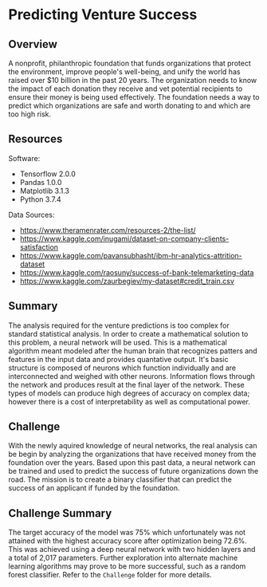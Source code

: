 # Predicting Venture Success

## Overview
A nonprofit, philanthropic foundation that funds organizations that protect the environment, improve people's well-being, and unify the world has raised over $10 billion in the past 20 years. The organization needs to know the impact of each donation they receive and vet potential recipients to ensure their money is being used effectively. The foundation needs a way to predict which organizations are safe and worth donating to and which are too high risk.  

## Resources
Software:
- Tensorflow 2.0.0
- Pandas 1.0.0
- Matplotlib 3.1.3
- Python 3.7.4

Data Sources:
- https://www.theramenrater.com/resources-2/the-list/
- https://www.kaggle.com/inugami/dataset-on-company-clients-satisfaction
- https://www.kaggle.com/pavansubhasht/ibm-hr-analytics-attrition-dataset
- https://www.kaggle.com/raosuny/success-of-bank-telemarketing-data
- https://www.kaggle.com/zaurbegiev/my-dataset#credit_train.csv

## Summary
The analysis required for the venture predictions is too complex for standard statistical analysis. In order to create a mathematical solution to this problem, a neural network will be used. This is a mathematical algorithm meant modeled after the human brain that recognizes patters and features in the input data and provides quantative output. It's basic structure is composed of neurons which function individually and are interconnected and weighed with other neurons. Information flows through the network and produces result at the final layer of the network. These types of models can produce high degrees of accuracy on complex data; however there is a cost of interpretability as well as computational power. 

## Challenge
With the newly aquired knowledge of neural networks, the real analysis can be begin by analyzing the organizations that have received money from the foundation over the years. Based upon this past data, a neural network can be trained and used to predict the success of future organizations down the road. The mission is to create a binary classifier that can predict the success of an applicant if funded by the foundation. 

## Challenge Summary
The target accuracy of the model was 75% which unfortunately was not attained with the highest accuracy score after optimization being 72.6%. This was achieved using a deep neural network with two hidden layers and a total of 2,017 parameters. Further exploration into alternate machine learning algorithms may prove to be more successful, such as a random forest classifier. Refer to the `Challenge` folder for more details. 